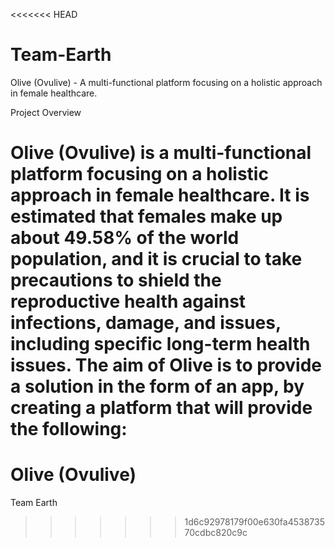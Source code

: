 <<<<<<< HEAD
# Team-Earth
Olive (Ovulive) - A multi-functional platform focusing on a holistic approach in female healthcare.

Project Overview

Olive (Ovulive) is a multi-functional platform focusing on a holistic approach in female healthcare. It is estimated that females make up about 49.58% of the world population, and it is crucial to take precautions to shield the reproductive health against infections, damage, and issues, including specific long-term health issues. The aim of Olive is to provide a solution in the form of an app, by creating a platform that will provide the following:
=======
# Olive (Ovulive)

Team Earth
>>>>>>> 1d6c92978179f00e630fa453873570cdbc820c9c
